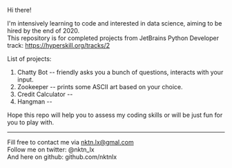 Hi there!


I'm intensively learning to code and interested in data science, aiming to be hired by the end of 2020.  
This repository is for completed projects from JetBrains Python Developer track: https://hyperskill.org/tracks/2  

List of projects:
1. Chatty Bot -- friendly asks you a bunch of questions, interacts with your input.  
2. Zookeeper -- prints some ASCII art based on your choice.   
3. Credit Calculator --  
4. Hangman --  

Hope this repo will help you to assess my coding skills or will be just fun for you to play with.  



--------------------------------------------
Fill free to contact me via nktn.lx@gmal.com  
Follow me on twitter: @nktn_lx  
And here on github: github.com/nktnlx  